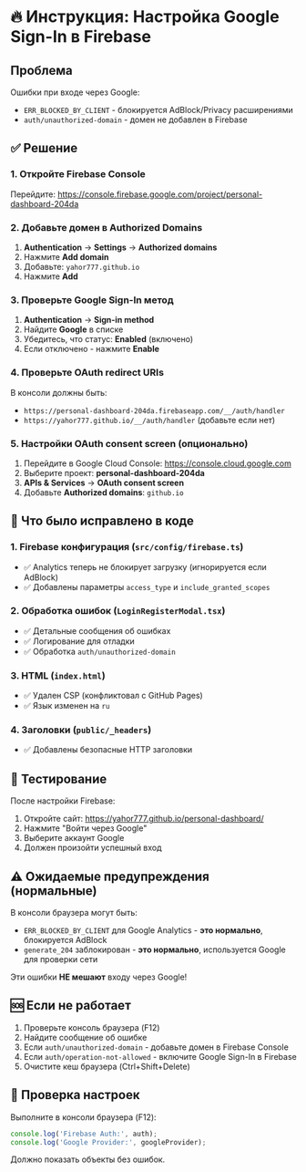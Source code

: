 # 🔥 Инструкция: Настройка Google Sign-In в Firebase

## Проблема
Ошибки при входе через Google:
- `ERR_BLOCKED_BY_CLIENT` - блокируется AdBlock/Privacy расширениями
- `auth/unauthorized-domain` - домен не добавлен в Firebase

## ✅ Решение

### 1. Откройте Firebase Console
Перейдите: https://console.firebase.google.com/project/personal-dashboard-204da

### 2. Добавьте домен в Authorized Domains
1. **Authentication** → **Settings** → **Authorized domains**
2. Нажмите **Add domain**
3. Добавьте: `yahor777.github.io`
4. Нажмите **Add**

### 3. Проверьте Google Sign-In метод
1. **Authentication** → **Sign-in method**
2. Найдите **Google** в списке
3. Убедитесь, что статус: **Enabled** (включено)
4. Если отключено - нажмите **Enable**

### 4. Проверьте OAuth redirect URIs
В консоли должны быть:
- `https://personal-dashboard-204da.firebaseapp.com/__/auth/handler`
- `https://yahor777.github.io/__/auth/handler` (добавьте если нет)

### 5. Настройки OAuth consent screen (опционально)
1. Перейдите в Google Cloud Console: https://console.cloud.google.com
2. Выберите проект: **personal-dashboard-204da**
3. **APIs & Services** → **OAuth consent screen**
4. Добавьте **Authorized domains**: `github.io`

## 🎯 Что было исправлено в коде

### 1. Firebase конфигурация (`src/config/firebase.ts`)
- ✅ Analytics теперь не блокирует загрузку (игнорируется если AdBlock)
- ✅ Добавлены параметры `access_type` и `include_granted_scopes`

### 2. Обработка ошибок (`LoginRegisterModal.tsx`)
- ✅ Детальные сообщения об ошибках
- ✅ Логирование для отладки
- ✅ Обработка `auth/unauthorized-domain`

### 3. HTML (`index.html`)
- ✅ Удален CSP (конфликтовал с GitHub Pages)
- ✅ Язык изменен на `ru`

### 4. Заголовки (`public/_headers`)
- ✅ Добавлены безопасные HTTP заголовки

## 🧪 Тестирование

После настройки Firebase:

1. Откройте сайт: https://yahor777.github.io/personal-dashboard/
2. Нажмите "Войти через Google"
3. Выберите аккаунт Google
4. Должен произойти успешный вход

## ⚠️ Ожидаемые предупреждения (нормальные)

В консоли браузера могут быть:
- `ERR_BLOCKED_BY_CLIENT` для Google Analytics - **это нормально**, блокируется AdBlock
- `generate_204` заблокирован - **это нормально**, используется Google для проверки сети

Эти ошибки **НЕ мешают** входу через Google!

## 🆘 Если не работает

1. Проверьте консоль браузера (F12)
2. Найдите сообщение об ошибке
3. Если `auth/unauthorized-domain` - добавьте домен в Firebase Console
4. Если `auth/operation-not-allowed` - включите Google Sign-In в Firebase
5. Очистите кеш браузера (Ctrl+Shift+Delete)

## 📝 Проверка настроек

Выполните в консоли браузера (F12):
```javascript
console.log('Firebase Auth:', auth);
console.log('Google Provider:', googleProvider);
```

Должно показать объекты без ошибок.
